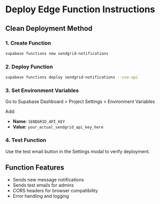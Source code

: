 # Deploy Edge Function Instructions

## Clean Deployment Method

### 1. Create Function
```bash
supabase functions new sendgrid-notifications
```

### 2. Deploy Function
```bash
supabase functions deploy sendgrid-notifications --use-api
```

### 3. Set Environment Variables
Go to Supabase Dashboard > Project Settings > Environment Variables

Add:
- **Name**: `SENDGRID_API_KEY`
- **Value**: `your_actual_sendgrid_api_key_here`

### 4. Test Function
Use the test email button in the Settings modal to verify deployment.

## Function Features
- Sends new message notifications
- Sends test emails for admins
- CORS headers for browser compatibility
- Error handling and logging